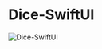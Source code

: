 #  Dice-SwiftUI

![Dice-SwiftUI](https://github.com/pradyotprksh/development_learning/blob/main/ios/angela_udemy/SwiftUI/Dice-SwiftUI/Dice-SwiftUI.png)
